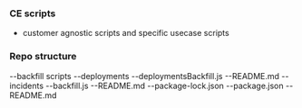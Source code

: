 ### CE scripts
- customer agnostic scripts and specific usecase scripts

### Repo structure

--backfill scripts
    --deployments
        --deploymentsBackfill.js
        --README.md
    --incidents
        --backfill.js
        --README.md
    --package-lock.json
    --package.json
    --README.md
